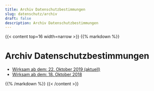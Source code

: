 ```yaml
---
title: Archiv Datenschutzbestimmungen
slug: datenschutz/archiv
draft: false
description: Archiv Datenschutzbestimmungen
---
```


{{< content top=16 width=narrow >}}
{{% markdown %}}
# Archiv Datenschutzbestimmungen

* [Wirksam ab dem: 22. Oktober 2019 (aktuell)](/de/datenschutz/archiv/20191022)
* [Wirksam ab dem: 18. Oktober 2018](/de/datenschutz/archiv/20181018)

{{% /markdown %}}
{{< /content >}}
